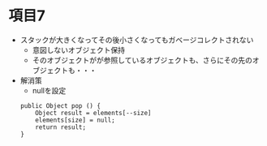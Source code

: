 # 項目7

* スタックが大きくなってその後小さくなってもガベージコレクトされない  
    * 意図しないオブジェクト保持
    * そのオブジェクトがが参照しているオブジェクトも、さらにその先のオブジェクトも・・・
* 解消策
    * nullを設定  
    ```
    public Object pop () {
        Object result = elements[--size]
        elements[size] = null;
        return result;
    }
    ```

  
  
